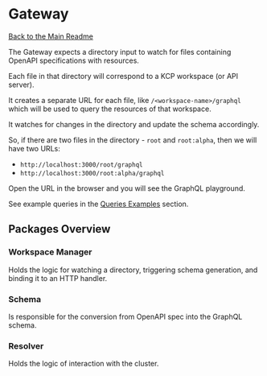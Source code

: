 # Gateway

[Back to the Main Readme](../README.md)

The Gateway expects a directory input to watch for files containing OpenAPI specifications with resources.

Each file in that directory will correspond to a KCP workspace (or API server).

It creates a separate URL for each file, like `/<workspace-name>/graphql` which will be used to query the resources of that workspace.

It watches for changes in the directory and update the schema accordingly.

So, if there are two files in the directory - `root` and `root:alpha`, then we will have two URLs:
- `http://localhost:3000/root/graphql`
- `http://localhost:3000/root:alpha/graphql`

Open the URL in the browser and you will see the GraphQL playground.

See example queries in the [Queries Examples](./quickstart.md#queries-examples) section.

## Packages Overview

### Workspace Manager
Holds the logic for watching a directory, triggering schema generation, and binding it to an HTTP handler.

### Schema

Is responsible for the conversion from OpenAPI spec into the GraphQL schema.

### Resolver

Holds the logic of interaction with the cluster.
